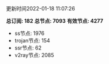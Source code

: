 更新时间2022-01-18 11:07:26

**总订阅: 182**
**总节点: 7093**
**有效节点: 4277**
- ss节点: 1976
- trojan节点: 154
- ssr节点: 62
- v2ray节点: 2085
